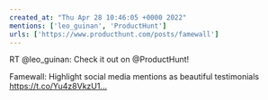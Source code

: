 ```yaml
---
created_at: "Thu Apr 28 10:46:05 +0000 2022"
mentions: ['leo_guinan', 'ProductHunt']
urls: ['https://www.producthunt.com/posts/famewall']
---
```


RT @leo_guinan: Check it out on @ProductHunt! 

Famewall: Highlight social media mentions as beautiful testimonials https://t.co/Yu4z8VkzU1…
